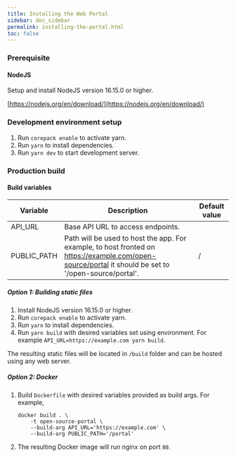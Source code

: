 ```yaml
---
title: Installing the Web Portal
sidebar: doc_sidebar
permalink: installing-the-portal.html
toc: false
---
```


### Prerequisite

#### NodeJS

Setup and install NodeJS version 16.15.0 or higher.

[https://nodejs.org/en/download/](https://nodejs.org/en/download/)

### Development environment setup

1. Run `corepack enable` to activate yarn.
2. Run `yarn` to install dependencies.
3. Run `yarn dev` to start development server.

### Production build

#### Build variables

| Variable    | Description                                                  | Default value |
| ----------- | ------------------------------------------------------------ | ------------- |
| API_URL     | Base API URL to access endpoints.                            |               |
| PUBLIC_PATH | Path will be used to host the app. For example, to host fronted on https://example.com/open-source/portal it should be set to '/open-source/portal'. | /             |

##### **Option 1: Building static files**

1. Install NodeJS version 16.15.0 or higher.
2. Run `corepack enable` to activate yarn.
3. Run `yarn` to install dependencies.
4. Run `yarn build` with desired variables set using environment. For example `API_URL=https://example.com yarn build`.

The resulting static files will be located in `/build` folder and can be hosted using any web server.

##### **Option 2: Docker**

1. Build `Dockerfile` with desired variables provided as build args. For example,
    ```
    docker build . \
        -t open-source-portal \
        --build-arg API_URL='https://example.com' \
        --build-arg PUBLIC_PATH='/portal'
    ```
2. The resulting Docker image will run nginx on port `80`.